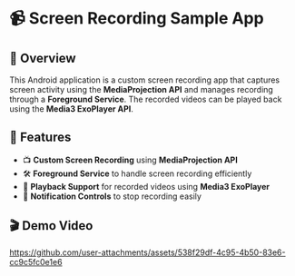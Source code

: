 # 📹 Screen Recording Sample App

## 📝 Overview
This Android application is a custom screen recording app that captures screen activity using the **MediaProjection API** and manages recording through a **Foreground Service**. The recorded videos can be played back using the **Media3 ExoPlayer API**.

## 🚀 Features
- 📺 **Custom Screen Recording** using **MediaProjection API**
- 🛠️ **Foreground Service** to handle screen recording efficiently
- 🎥 **Playback Support** for recorded videos using **Media3 ExoPlayer**
- 🔔 **Notification Controls** to stop recording easily

## 🎬 Demo Video
https://github.com/user-attachments/assets/538f29df-4c95-4b50-83e6-cc9c5fc0e1e6
